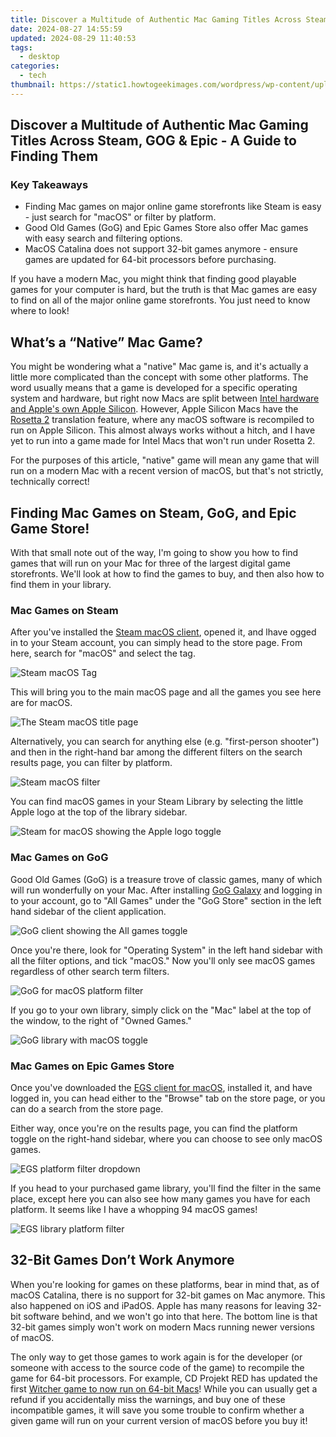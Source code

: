 ```yaml
---
title: Discover a Multitude of Authentic Mac Gaming Titles Across Steam, GOG & Epic - A Guide to Finding Them
date: 2024-08-27 14:55:59
updated: 2024-08-29 11:40:53
tags:
  - desktop
categories:
  - tech
thumbnail: https://static1.howtogeekimages.com/wordpress/wp-content/uploads/2024/04/a-macbook-air-under-a-wooden-table-with-a-game-on-the-screen-and-an-xbox-controller-on-the-left.jpg
---
```


## Discover a Multitude of Authentic Mac Gaming Titles Across Steam, GOG & Epic - A Guide to Finding Them

### Key Takeaways

* Finding Mac games on major online game storefronts like Steam is easy - just search for "macOS" or filter by platform.
* Good Old Games (GoG) and Epic Games Store also offer Mac games with easy search and filtering options.
* MacOS Catalina does not support 32-bit games anymore - ensure games are updated for 64-bit processors before purchasing.

 If you have a modern Mac, you might think that finding good playable games for your computer is hard, but the truth is that Mac games are easy to find on all of the major online game storefronts. You just need to know where to look!

##  What’s a “Native” Mac Game?

 You might be wondering what a "native" Mac game is, and it's actually a little more complicated than the concept with some other platforms. The word usually means that a game is developed for a specific operating system and hardware, but right now Macs are split between [Intel hardware and Apple's own Apple Silicon](https://remote-screen-capture.techidaily.com/new-2024-approved-obs-optimization-for-seamless-fb-broadcasting/). However, Apple Silicon Macs have the [Rosetta 2](https://instagram-video-recordings.techidaily.com/updated-2024-approved-demystifying-viewer-statistics-on-instagram-images/) translation feature, where any macOS software is recompiled to run on Apple Silicon. This almost always works without a hitch, and I have yet to run into a game made for Intel Macs that won't run under Rosetta 2.

 For the purposes of this article, "native" game will mean any game that will run on a modern Mac with a recent version of macOS, but that's not strictly, technically correct!

##  Finding Mac Games on Steam, GoG, and Epic Game Store!

 With that small note out of the way, I'm going to show you how to find games that will run on your Mac for three of the largest digital game storefronts. We'll look at how to find the games to buy, and then also how to find them in your library.

###  Mac Games on Steam

 After you've installed the [Steam macOS client](https://store.steampowered.com/about/), opened it, and lhave ogged in to your Steam account, you can simply head to the store page. From here, search for "macOS" and select the tag.

![Steam macOS Tag](https://static1.howtogeekimages.com/wordpress/wp-content/uploads/2024/07/steam-macos-tag.png) 

 This will bring you to the main macOS page and all the games you see here are for macOS.

![The Steam macOS title page](https://static1.howtogeekimages.com/wordpress/wp-content/uploads/2024/07/the-steam-macos-title-page.png) 

 Alternatively, you can search for anything else (e.g. "first-person shooter") and then in the right-hand bar among the different filters on the search results page, you can filter by platform.

![Steam macOS filter](https://static1.howtogeekimages.com/wordpress/wp-content/uploads/2024/07/steam-macos-filter.png) 

 You can find macOS games in your Steam Library by selecting the little Apple logo at the top of the library sidebar.

![Steam for macOS showing the Apple logo toggle](https://static1.howtogeekimages.com/wordpress/wp-content/uploads/2024/07/steam-for-macos-showing-the-apple-logo-toggle.png) 

###  Mac Games on GoG

 Good Old Games (GoG) is a treasure trove of classic games, many of which will run wonderfully on your Mac. After installing [GoG Galaxy](https://www.gog.com/galaxy) and logging in to your account, go to "All Games" under the "GoG Store" section in the left hand sidebar of the client application.

![GoG client showing the All games toggle](https://static1.howtogeekimages.com/wordpress/wp-content/uploads/2024/07/gog-client-showing-the-all-games-toggle.png) 

 Once you're there, look for "Operating System" in the left hand sidebar with all the filter options, and tick "macOS." Now you'll only see macOS games regardless of other search term filters.

![GoG for macOS platform filter](https://static1.howtogeekimages.com/wordpress/wp-content/uploads/2024/07/gog-for-macos-platform-filter.png) 

 If you go to your own library, simply click on the "Mac" label at the top of the window, to the right of "Owned Games."

![GoG library with macOS toggle](https://static1.howtogeekimages.com/wordpress/wp-content/uploads/2024/07/gog-library-with-macos-toggle.png) 

###  Mac Games on Epic Games Store

 Once you've downloaded the [EGS client for macOS](https://store.epicgames.com/en-US/download), installed it, and have logged in, you can head either to the "Browse" tab on the store page, or you can do a search from the store page.

 Either way, once you're on the results page, you can find the platform toggle on the right-hand sidebar, where you can choose to see only macOS games.

![EGS platform filter dropdown](https://static1.howtogeekimages.com/wordpress/wp-content/uploads/2024/07/egs-platform-filter-dropdown.png) 

 If you head to your purchased game library, you'll find the filter in the same place, except here you can also see how many games you have for each platform. It seems like I have a whopping 94 macOS games!

![EGS library platform filter](https://static1.howtogeekimages.com/wordpress/wp-content/uploads/2024/07/egs-library-platform-filter.png) 

##  32-Bit Games Don’t Work Anymore

 When you're looking for games on these platforms, bear in mind that, as of macOS Catalina, there is no support for 32-bit games on Mac anymore. This also happened on iOS and iPadOS. Apple has many reasons for leaving 32-bit software behind, and we won't go into that here. The bottom line is that 32-bit games simply won't work on modern Macs running newer versions of macOS.

 The only way to get those games to work again is for the developer (or someone with access to the source code of the game) to recompile the game for 64-bit processors. For example, CD Projekt RED has updated the first [Witcher game to now run on 64-bit Macs](https://www.gog.com/en/game/the%5Fwitcher)! While you can usually get a refund if you accidentally miss the warnings, and buy one of these incompatible games, it will save you some trouble to confirm whether a given game will run on your current version of macOS before you buy it!

<ins class="adsbygoogle"
     style="display:block"
     data-ad-format="autorelaxed"
     data-ad-client="ca-pub-7571918770474297"
     data-ad-slot="1223367746"></ins>



<ins class="adsbygoogle"
     style="display:block"
     data-ad-client="ca-pub-7571918770474297"
     data-ad-slot="8358498916"
     data-ad-format="auto"
     data-full-width-responsive="true"></ins>
